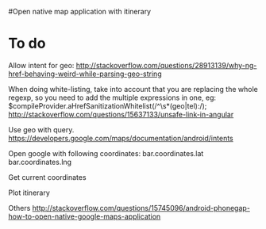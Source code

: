 #Open native map application with itinerary


# To do
Allow intent for geo:
http://stackoverflow.com/questions/28913139/why-ng-href-behaving-weird-while-parsing-geo-string

When doing white-listing, take into account that you are replacing the whole regexp, so you need to add the multiple expressions in one, eg:
    $compileProvider.aHrefSanitizationWhitelist(/^\s*(geo|tel):/);
http://stackoverflow.com/questions/15637133/unsafe-link-in-angular

Use geo with query.
https://developers.google.com/maps/documentation/android/intents

Open google with following coordinates:
bar.coordinates.lat
bar.coordinates.lng

Get current coordinates

Plot itinerary

Others
http://stackoverflow.com/questions/15745096/android-phonegap-how-to-open-native-google-maps-application	